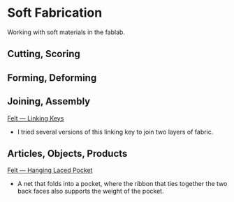 # Soft Fabrication

Working with soft materials in the fablab.


## Cutting, Scoring


## Forming, Deforming


## Joining, Assembly

[Felt — Linking Keys](felt-joining-linking_keys)

* I tried several versions of this linking key to join two layers of fabric.

## Articles, Objects, Products

[Felt — Hanging Laced Pocket](felt-article-hanging_laced_pocket)

* A net that folds into a pocket, where the ribbon that ties together the two back faces also supports the weight of the pocket.